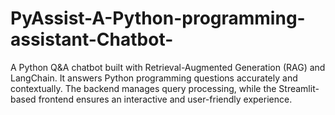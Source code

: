 # PyAssist-A-Python-programming-assistant-Chatbot-
A Python Q&amp;A chatbot built with Retrieval-Augmented Generation (RAG) and LangChain. It answers Python programming questions accurately and contextually. The backend manages query processing, while the Streamlit-based frontend ensures an interactive and user-friendly experience.
